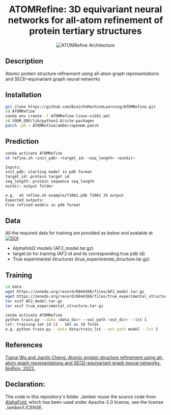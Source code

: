 <div align="center">
  
# ATOMRefine: 3D equivariant neural networks for all-atom refinement of protein tertiary structures

![ATOMRefine Architecture](https://github.com/BioinfoMachineLearning/ATOMRefine/blob/main/img/ATOMRefine_Architecture.png)
  
</div>

## Description
Atomic protein structure refinement using all-atom graph representations and SE(3)–equivariant graph neural networks

## Installation
```bash
git clone https://github.com/BioinfoMachineLearning/ATOMRefine.git
cd ATOMRefine
conda env create -f ATOMRefine-linux-cu101.yml
cd YOUR_ENV/lib/python3.8/site-packages
patch -p0 < ATOMRefine/amber/openmm.patch
```

## Prediction
```bash
conda activate ATOMRefine
sh refine.sh <init_pdb> <target_id> <seq_length> <outdir>

Inputs:
init_pdb: starting model in pdb format
target_id: protein target id
seq_length: protein sequence seq_length
outdir: output folder

e.g.  sh refine.sh example/T1062.pdb T1062 35 output
Expected outputs:
Five refined models in pdb format
```

## Data
All the required data for training are provided as below and avaiable at [![DOI](https://zenodo.org/badge/DOI/10.5281/zenodo.6944368.svg)](https://doi.org/10.5281/zenodo.6944368):
* Alphafold2 models (AF2_model.tar.gz)
* target.lst for training (AF2 id and its corresponding true pdb id)
* True experimental structures (true_experimental_structure.tar.gz)

## Training
```bash
cd data
wget https://zenodo.org/record/6944368/files/AF2_model.tar.gz
wget https://zenodo.org/record/6944368/files/true_experimental_structure.tar.gz
tar xvzf AF2_model.tar.gz
tar xvzf true_experimental_structure.tar.gz

conda activate ATOMRefine
python train.py --data <data_dir> --out_path <out_dir> --lst 1
lst: training set id (1 - 10) as 10 folds
e.g. python train.py --data data/train_lst --out_path model --lst 1
```

## References
[Tianqi Wu and Jianlin Cheng. Atomic protein structure refinement using all-atom graph representations and SE(3)-equivariant graph neural networks. bioRxiv, 2022.](https://doi.org/10.1101/2022.05.06.490934)

## Declaration:
The code in this repository's folder ./amber reuse the source code from [AlphaFold](https://github.com/deepmind/alphafold), which has been used under Apache-2.0 license, see the license ./amber/LICENSE.


